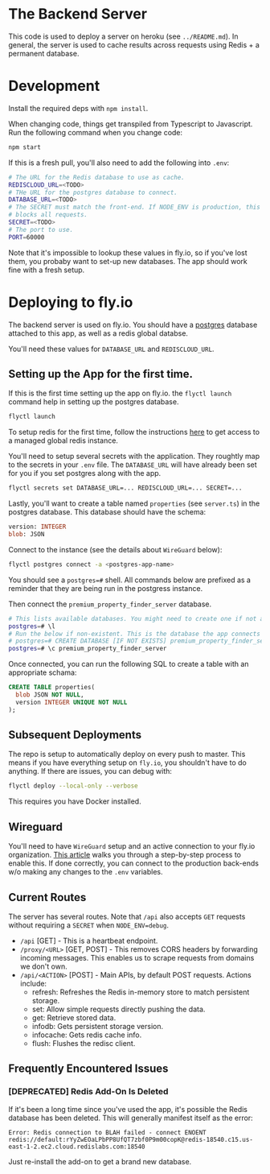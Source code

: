 # The Backend Server

This code is used to deploy a server on heroku (see `../README.md`). In general, the server is used to cache results across requests using Redis + a permanent database.

# Development

Install the required deps with `npm install`.

When changing code, things get transpiled from Typescript to Javascript. Run the following command when you change code:

```sh
npm start
```

If this is a fresh pull, you'll also need to add the following into `.env`:

```sh
# The URL for the Redis database to use as cache.
REDISCLOUD_URL=<TODO>
# THe URL for the postgres database to connect.
DATABASE_URL=<TODO>
# The SECRET must match the front-end. If NODE_ENV is production, this secret
# blocks all requests.
SECRET=<TODO>
# The port to use.
PORT=60000
```

Note that it's impossible to lookup these values in fly.io, so if you've lost them, you probaby want to set-up new databases. The app should work fine with a fresh setup.

# Deploying to fly.io

The backend server is used on fly.io. You should have a [postgres](https://fly.io/docs/reference/postgres-whats-next/) database attached to this app, as well as a redis global databse. 

You'll need these values for `DATABASE_URL` and `REDISCLOUD_URL`. 

## Setting up the App for the first time. 

If this is the first time setting up the app on fly.io. the `flyctl launch` command help in setting up the postgres database.

```sh
flyctl launch
```

To setup redis for the first time, follow the instructions [here](https://fly.io/docs/reference/redis/) to get access to a managed global redis instance.

You'll need to setup several secrets with the application. They roughtly map to the secrets in your `.env` file. The `DATABASE_URL` will have already been set for you if you set postgres along with the app.

```sh
flyctl secrets set DATABASE_URL=... REDISCLOUD_URL=... SECRET=... 
```

Lastly, you'll want to create a table named `properties` (see `server.ts`) in the postgres database. This database should have the schema:

```sql
version: INTEGER
blob: JSON
```

Connect to the instance (see the details about `WireGuard` below):
```sh
flyctl postgres connect -a <postgres-app-name>
```
You should see a `postgres=#` shell. All commands below are prefixed as a reminder that they are being run in the postgress instance.

Then connect the `premium_property_finder_server` database.

```sh
# This lists available databases. You might need to create one if not available.
postgres=# \l
# Run the below if non-existent. This is the database the app connects to.
# postgres=# CREATE DATABASE [IF NOT EXISTS] premium_property_finder_server;
postgres=# \c premium_property_finder_server
```

Once connected, you can run the following SQL to create a table with an appropriate schama:

```sql
CREATE TABLE properties(
  blob JSON NOT NULL,
  version INTEGER UNIQUE NOT NULL
);
```

## Subsequent Deployments
The repo is setup to automatically deploy on every push to master. This means if you have everything setup on `fly.io`, you shouldn't have to do anything. If there are issues, you can debug with:

```sh
flyctl deploy --local-only --verbose
```

This requires you have Docker installed.

## Wireguard

You'll need to have `WireGuard` setup and an active connection to your fly.io organization. [This article](https://fly.io/docs/reference/private-networking/) walks you through a step-by-step process to enable this. If done correctly, you can connect to the production back-ends w/o making any changes to the `.env` variables.




## Current Routes

The server has several routes. Note that `/api` also accepts `GET` requests without requiring a `SECRET` when `NODE_ENV=debug`.

- `/api` [GET] - This is a heartbeat endpoint.
- `/proxy/<URL>` [GET, POST] - This removes CORS headers by forwarding incoming messages. This enables us to scrape requests from domains we don't own.
- `/api/<ACTION>` [POST] - Main APIs, by default POST requests. Actions include:
  - refresh: Refreshes the Redis in-memory store to match persistent storage.
  - set: Allow simple requests directly pushing the data.
  - get: Retrieve stored data.
  - infodb: Gets persistent storage version.
  - infocache: Gets redis cache info.
  - flush: Flushes the redisc client.


## Frequently Encountered Issues

### [DEPRECATED] Redis Add-On Is Deleted

If it's been a long time since you've used the app, it's possible the Redis database has been deleted. This will generally manifest itself as the error:

```
Error: Redis connection to BLAH failed - connect ENOENT redis://default:rYyZwEOaLPbPP8UfQT7zbf0P9m00copK@redis-18540.c15.us-east-1-2.ec2.cloud.redislabs.com:18540
```

Just re-install the add-on to get a brand new database.
